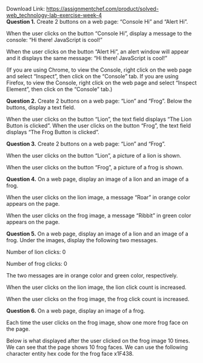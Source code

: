 Download Link: https://assignmentchef.com/product/solved-web_technology-lab-exercise-week-4
<br>
<strong>Question 1.</strong> Create 2 buttons on a web page: “Console Hi” and “Alert Hi”.​

When the user clicks on the button “Console Hi”, display a message to the console: “Hi there! JavaScript is cool!”

When the user clicks on the button “Alert Hi”, an alert window will appear and it displays the same message: “Hi there! JavaScript is cool!”

(If you are using Chrome, to view the Console, right click on the web page and select “Inspect”, then click on the “Console” tab. If you are using Firefox, to view the Console, right click on the web page and select “Inspect Element”, then click on the “Console” tab.)

<strong>Question 2.</strong> Create 2 buttons on a web page: “Lion” and  “Frog”.​    Below the buttons, display a text field.

When the user clicks on the button “Lion”, the text field displays “The Lion Button is clicked”. When the user clicks on the button “Frog”, the text field displays “The Frog Button is clicked”.

<strong>Question 3.</strong> Create 2 buttons on a web page: “Lion” and  “Frog”.​

When the user clicks on the button “Lion”, a picture of a lion is shown.

When the user clicks on the button “Frog”, a picture of a frog is shown.

<strong>Question 4.</strong> On a web page, display an image of a lion and an image of a frog.​

When the user clicks on the lion image, a message “Roar” in orange color appears on the page.

When the user clicks on the frog image, a message “Ribbit” in green color appears on the page.

<strong>Question 5.</strong> On a web page, display an image of a lion and an image of a frog.​      Under the images, display the following two messages.

Number of lion clicks: 0

Number of frog clicks: 0

The two messages are in orange color and green color, respectively.




When the user clicks on the lion image, the lion click count is increased.

When the user clicks on the frog image, the frog click count is increased.




<strong>Question 6.</strong> On a web page, display an image of a frog.​

Each time the user clicks on the frog image, show one more frog face on the page.

Below is what displayed after the user clicked on the frog image 10 times. We can see that the page shows 10 frog faces. We can use the following character entity hex code for the frog face x1F438.